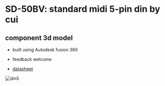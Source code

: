 # SD-50BV: standard midi 5-pin din by cui 
## component 3d model
* built using Autodesk fusion 360
* feedback welcome

* [datasheet](https://datasheet.octopart.com/SD-50BV-CUI-datasheet-103772973.pdf "SD-50BV-CUI-datasheet")

![din5](https://github.com/newdigate/part-cui-SD-50BV/raw/master/images/CUI-DIN5-SD50BV-transparent.PNG)
